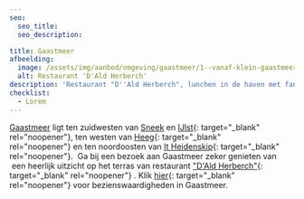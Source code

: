 ```yaml
---
seo:
  seo_title:
  seo_description:

title: Gaastmeer
afbeelding:
  image: /assets/img/aanbod/omgeving/gaastmeer/1--vanaf-klein-gaastmeer-3-2000x1334.jpeg
  alt: Restaurant 'D'Ald Herberch'
description: 'Restaurant "D''Ald Herberch", lunchen in de haven met fantastisch uitzicht.'
checklist:
  - Lorem
---
```


[Gaastmeer](https://nl.wikipedia.org/wiki/Gaastmeer) ligt ten zuidwesten van&nbsp;[Sneek](<https://nl.wikipedia.org/wiki/Sneek_(stad)>)&nbsp;en&nbsp;[IJlst](<https://nl.wikipedia.org/wiki/IJlst_(stad)>){: target="\_blank" rel="noopener"}, ten westen van&nbsp;[Heeg](https://nl.wikipedia.org/wiki/Heeg){: target="\_blank" rel="noopener"}&nbsp;en ten noordoosten van&nbsp;[It Heidenskip](https://nl.wikipedia.org/wiki/It_Heidenskip){: target="\_blank" rel="noopener"}. &nbsp;Ga bij een bezoek aan Gaastmeer zeker genieten van &nbsp;een heerlijk uitzicht op het terras van restaurant&nbsp;["D'Ald Herberch"](https://www.aldherberch.nl){: target="\_blank" rel="noopener"}&nbsp;. Klik&nbsp;[hier](https://nl.wikipedia.org/wiki/Lijst_van_rijksmonumenten_in_Súdwest-Fryslân#Gaastmeer){: target="\_blank" rel="noopener"}&nbsp;voor bezienswaardigheden in Gaastmeer.

&nbsp;
